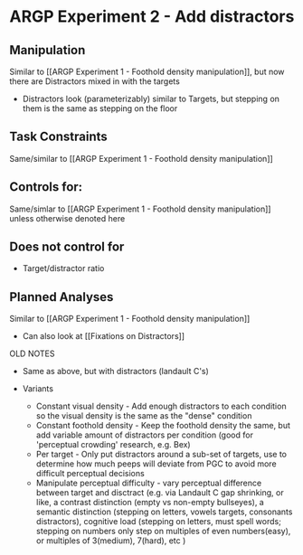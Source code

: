 # ARGP Experiment 2 - Add distractors

## Manipulation
Similar to [[ARGP Experiment 1 - Foothold density manipulation]], but now there are Distractors mixed in with the targets
- Distractors look (parameterizably) similar to Targets, but stepping on them is the same as stepping on the floor
 
## Task Constraints
Same/similar to [[ARGP Experiment 1 - Foothold density manipulation]]

## Controls for: 
Same/simlar to [[ARGP Experiment 1 - Foothold density manipulation]] unless otherwise denoted here 

## Does not control for
- Target/distractor ratio
  
## Planned Analyses

Similar to [[ARGP Experiment 1 - Foothold density manipulation]]

- Can also look at [[Fixations on Distractors]]


OLD NOTES

  - Same as above, but with distractors (landault C's)

  - Variants
    - Constant visual density - Add enough distractors to each condition so the visual density is the same as the "dense" condition
    - Constant foothold density - Keep the foothold density the same, but add variable amount of distractors per condition (good for 'perceptual crowding' research, e.g. Bex)
    - Per target - Only put distractors around a sub-set of targets, use to determine how much peeps will deviate from PGC to avoid more difficult perceptual decisions
    - Manipulate perceptual difficulty - vary perceptual difference between target and disctract (e.g. via Landault C gap shrinking, or like, a contrast distinction (empty vs non-empty bullseyes), a semantic distinction (stepping on letters, vowels targets, consonants distractors), cognitive load (stepping on letters, must spell words; stepping on numbers only step on multiples of even numbers(easy), or multiples of 3(medium), 7(hard), etc )
